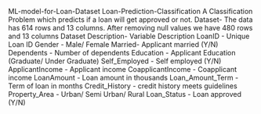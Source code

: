 ML-model-for-Loan-Dataset
Loan-Prediction-Classification
A Classification Problem which predicts if a loan will get approved or not.
Dataset- The data has 614 rows and 13 columns.
After removing null values  we have 480 rows and 13 columns
Dataset Description-
Variable Description
LoanID - Unique Loan ID
Gender - Male/ Female
Married- Applicant married (Y/N)
Dependents - Number of dependents
Education - Applicant Education (Graduate/ Under Graduate)
Self_Employed - Self employed (Y/N)
ApplicantIncome - Applicant income
CoapplicantIncome - Coapplicant income
LoanAmount - Loan amount in thousands
Loan_Amount_Term - Term of loan in months
Credit_History - credit history meets guidelines
Property_Area - Urban/ Semi Urban/ Rural
Loan_Status - Loan approved (Y/N)
